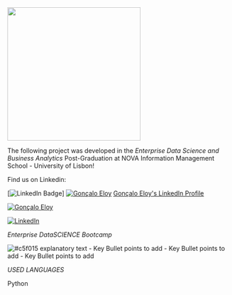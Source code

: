 <img src="https://github.com/AndrePatchy/NOVA-IMS/blob/main/novaimsimage.png?raw=true" width="300" height="300" /> 

The following project was developed in the *Enterprise Data Science and Business Analytics* Post-Graduation at NOVA Information Management School - University of Lisbon!

Find us on Linkedin: 

[![LinkedIn Badge](https://img.shields.io/badge/LinkedIn-Profile-informational?style=flat&logo=linkedin&logoColor=white&color=0D76A8)]
[![Gonçalo Eloy](https://img.shields.io/badge/LinkedIn-Profile-blue?style=social&logo=linkedin)](https://www.linkedin.com/in/goncaloeloy/)
[Gonçalo Eloy's LinkedIn Profile](https://www.linkedin.com/in/goncaloeloy/)

[![Gonçalo Eloy](https://img.shields.io/badge/Gon%C3%A7alo_Eloy-LinkedIn-blue?style=flat&logo=linkedin)](https://www.linkedin.com/in/goncaloeloy/)

[![LinkedIn](https://img.shields.io/badge/LinkedIn-Profile-blue?style=social&logo=linkedin)](https://www.linkedin.com/in/goncaloeloy/)




*Enterprise DataSCIENCE Bootcamp*

![#c5f015](https://via.placeholder.com/15/c5f015/c5f015.png) explanatory text
    - Key Bullet points to add
    - Key Bullet points to add
    - Key Bullet points to add


*USED LANGUAGES*

Python 

